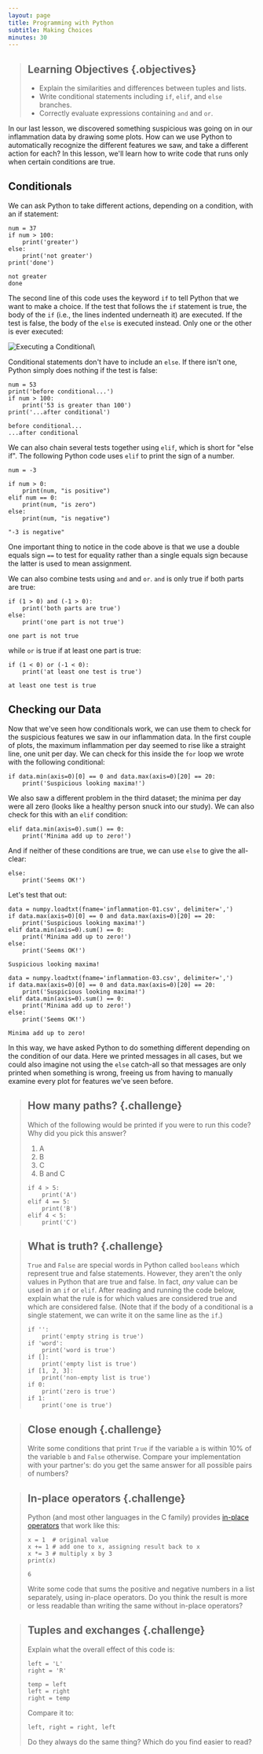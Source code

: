 ```yaml
---
layout: page
title: Programming with Python
subtitle: Making Choices
minutes: 30
---
```

> ## Learning Objectives {.objectives}
>
> *   Explain the similarities and differences between tuples and lists.
> *   Write conditional statements including `if`, `elif`, and `else` branches.
> *   Correctly evaluate expressions containing `and` and `or`.

In our last lesson, we discovered something suspicious was going on
in our inflammation data by drawing some plots.
How can we use Python to automatically recognize the different features we saw,
and take a different action for each? In this lesson, we'll learn how to write code that
runs only when certain conditions are true.

## Conditionals

We can ask Python to take different actions, depending on a condition, with an if statement:

~~~ {.python}
num = 37
if num > 100:
    print('greater')
else:
    print('not greater')
print('done')
~~~
~~~ {.output}
not greater
done

~~~

The second line of this code uses the keyword `if` to tell Python that we want to make a choice.
If the test that follows the `if` statement is true,
the body of the `if`
(i.e., the lines indented underneath it) are executed.
If the test is false,
the body of the `else` is executed instead.
Only one or the other is ever executed:

![Executing a Conditional](fig/python-flowchart-conditional.svg)\

Conditional statements don't have to include an `else`.
If there isn't one,
Python simply does nothing if the test is false:

~~~ {.python}
num = 53
print('before conditional...')
if num > 100:
    print('53 is greater than 100')
print('...after conditional')
~~~
~~~ {.output}
before conditional...
...after conditional
~~~

We can also chain several tests together using `elif`,
which is short for "else if".
The following Python code uses `elif` to print the sign of a number.

~~~ {.python}
num = -3

if num > 0:
    print(num, "is positive")
elif num == 0:
    print(num, "is zero")
else:
    print(num, "is negative")
~~~
~~~ {.output}
"-3 is negative"
~~~

One important thing to notice in the code above is that we use a double equals sign `==` to test for equality
rather than a single equals sign
because the latter is used to mean assignment.

We can also combine tests using `and` and `or`.
`and` is only true if both parts are true:

~~~ {.python}
if (1 > 0) and (-1 > 0):
    print('both parts are true')
else:
    print('one part is not true')
~~~
~~~ {.output}
one part is not true
~~~

while `or` is true if at least one part is true:

~~~ {.python}
if (1 < 0) or (-1 < 0):
    print('at least one test is true')
~~~
~~~ {.output}
at least one test is true
~~~

## Checking our Data

Now that we've seen how conditionals work,
we can use them to check for the suspicious features we saw in our inflammation data.
In the first couple of plots, the maximum inflammation per day
seemed to rise like a straight line, one unit per day.
We can check for this inside the `for` loop we wrote with the following conditional:

~~~ {.python}
if data.min(axis=0)[0] == 0 and data.max(axis=0)[20] == 20:
    print('Suspicious looking maxima!')
~~~

We also saw a different problem in the third dataset;
the minima per day were all zero (looks like a healthy person snuck into our study).
We can also check for this with an `elif` condition:

~~~{.python}
elif data.min(axis=0).sum() == 0:
    print('Minima add up to zero!')
~~~

And if neither of these conditions are true, we can use `else` to give the all-clear:

~~~ {.python}
else:
    print('Seems OK!')
~~~

Let's test that out:

~~~ {.python}
data = numpy.loadtxt(fname='inflammation-01.csv', delimiter=',')
if data.max(axis=0)[0] == 0 and data.max(axis=0)[20] == 20:
    print('Suspicious looking maxima!')
elif data.min(axis=0).sum() == 0:
    print('Minima add up to zero!')
else:
    print('Seems OK!')
~~~

~~~ {.output}
Suspicious looking maxima!
~~~

~~~ {.python}
data = numpy.loadtxt(fname='inflammation-03.csv', delimiter=',')
if data.max(axis=0)[0] == 0 and data.max(axis=0)[20] == 20:
    print('Suspicious looking maxima!')
elif data.min(axis=0).sum() == 0:
    print('Minima add up to zero!')
else:
    print('Seems OK!')
~~~

~~~ {.output}
Minima add up to zero!
~~~

In this way,
we have asked Python to do something different depending on the condition of our data.
Here we printed messages in all cases,
but we could also imagine not using the `else` catch-all
so that messages are only printed when something is wrong,
freeing us from having to manually examine every plot for features we've seen before.

> ## How many paths? {.challenge}
>
> Which of the following would be printed if you were to run this code? Why did you pick this answer?
>
> 1.  A
> 2.  B
> 3.  C
> 4.  B and C
>
> ~~~ {.python}
> if 4 > 5:
>     print('A')
> elif 4 == 5:
>     print('B')
> elif 4 < 5:
>     print('C')
> ~~~

> ## What is truth? {.challenge}
>
> `True` and `False` are special words in Python called `booleans` which represent true
and false statements. However, they aren't the only values in Python that are true and false.
> In fact, *any* value can be used in an `if` or `elif`.
> After reading and running the code below,
> explain what the rule is for which values are considered true and which are considered false.
> (Note that if the body of a conditional is a single statement, we can write it on the same line as the `if`.)
>
> ~~~ {.python}
> if '':
>     print('empty string is true')
> if 'word':
>     print('word is true')
> if []:
>     print('empty list is true')
> if [1, 2, 3]:
>     print('non-empty list is true')
> if 0:
>     print('zero is true')
> if 1:
>     print('one is true')
> ~~~

> ## Close enough {.challenge}
>
> Write some conditions that print `True` if the variable `a` is within 10% of the variable `b`
> and `False` otherwise.
> Compare your implementation with your partner's:
> do you get the same answer for all possible pairs of numbers?


> ## In-place operators {.challenge}
>
> Python (and most other languages in the C family) provides [in-place operators](reference.html#in-place-operator)
> that work like this:
>
> ~~~ {.python}
> x = 1  # original value
> x += 1 # add one to x, assigning result back to x
> x *= 3 # multiply x by 3
> print(x)
> ~~~
> ~~~ {.output}
> 6
> ~~~
>
> Write some code that sums the positive and negative numbers in a list separately,
> using in-place operators.
> Do you think the result is more or less readable than writing the same without in-place operators?

> ## Tuples and exchanges {.challenge}
>
> Explain what the overall effect of this code is:
>
> ~~~ {.python}
> left = 'L'
> right = 'R'
>
> temp = left
> left = right
> right = temp
> ~~~
>
> Compare it to:
>
> ~~~ {.python}
> left, right = right, left
> ~~~
>
> Do they always do the same thing?
> Which do you find easier to read?
